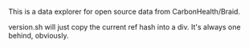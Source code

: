This is a data explorer for open source data from CarbonHealth/Braid.

version.sh will just copy the current ref hash into a div. It's always one behind, obviously.
